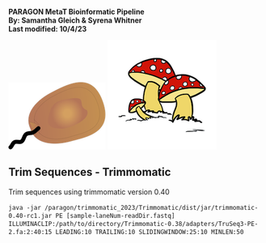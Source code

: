 **PARAGON MetaT Bioinformatic Pipeline**  
**By: Samantha Gleich & Syrena Whitner**   
**Last modified: 10/4/23**

![](static/protist.png)
![](static/fungi.tiff)

## Trim Sequences - Trimmomatic
Trim sequences using trimmomatic version 0.40
```
java -jar /paragon/trimmomatic_2023/Trimmomatic/dist/jar/trimmomatic-0.40-rc1.jar PE [sample-laneNum-readDir.fastq] ILLUMINACLIP:/path/to/directory/Trimmomatic-0.38/adapters/TruSeq3-PE-2.fa:2:40:15 LEADING:10 TRAILING:10 SLIDINGWINDOW:25:10 MINLEN:50
```
